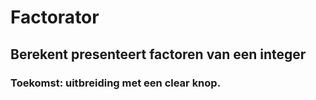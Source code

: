 # Factorator
## Berekent presenteert factoren van een integer
### Toekomst: uitbreiding met een clear knop.